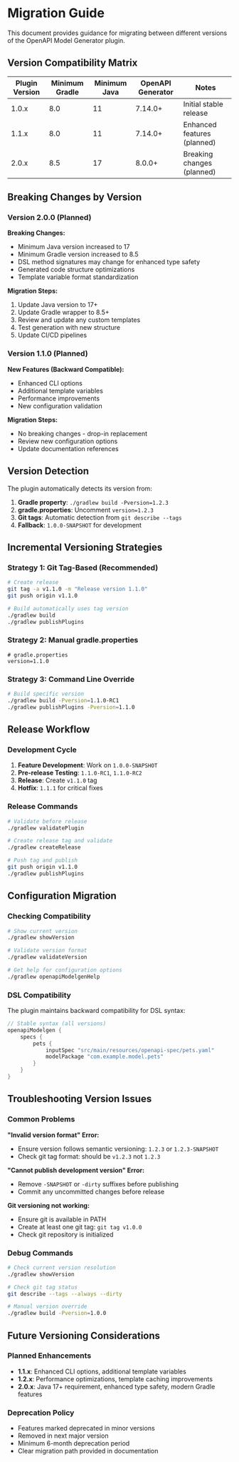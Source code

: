 # Migration Guide

This document provides guidance for migrating between different versions of the OpenAPI Model Generator plugin.

## Version Compatibility Matrix

| Plugin Version | Minimum Gradle | Minimum Java | OpenAPI Generator | Notes |
|----------------|----------------|--------------|-------------------|-------|
| 1.0.x          | 8.0           | 11           | 7.14.0+          | Initial stable release |
| 1.1.x          | 8.0           | 11           | 7.14.0+          | Enhanced features (planned) |
| 2.0.x          | 8.5           | 17           | 8.0.0+           | Breaking changes (planned) |

## Breaking Changes by Version

### Version 2.0.0 (Planned)
**Breaking Changes:**
- Minimum Java version increased to 17
- Minimum Gradle version increased to 8.5
- DSL method signatures may change for enhanced type safety
- Generated code structure optimizations
- Template variable format standardization

**Migration Steps:**
1. Update Java version to 17+
2. Update Gradle wrapper to 8.5+
3. Review and update any custom templates
4. Test generation with new structure
5. Update CI/CD pipelines

### Version 1.1.0 (Planned)
**New Features (Backward Compatible):**
- Enhanced CLI options
- Additional template variables
- Performance improvements
- New configuration validation

**Migration Steps:**
- No breaking changes - drop-in replacement
- Review new configuration options
- Update documentation references

## Version Detection

The plugin automatically detects its version from:

1. **Gradle property**: `./gradlew build -Pversion=1.2.3`
2. **gradle.properties**: Uncomment `version=1.2.3` 
3. **Git tags**: Automatic detection from `git describe --tags`
4. **Fallback**: `1.0.0-SNAPSHOT` for development

## Incremental Versioning Strategies

### Strategy 1: Git Tag-Based (Recommended)
```bash
# Create release
git tag -a v1.1.0 -m "Release version 1.1.0"
git push origin v1.1.0

# Build automatically uses tag version
./gradlew build
./gradlew publishPlugins
```

### Strategy 2: Manual gradle.properties
```properties
# gradle.properties
version=1.1.0
```

### Strategy 3: Command Line Override
```bash
# Build specific version
./gradlew build -Pversion=1.1.0-RC1
./gradlew publishPlugins -Pversion=1.1.0
```

## Release Workflow

### Development Cycle
1. **Feature Development**: Work on `1.0.0-SNAPSHOT`
2. **Pre-release Testing**: `1.1.0-RC1`, `1.1.0-RC2`
3. **Release**: Create `v1.1.0` tag
4. **Hotfix**: `1.1.1` for critical fixes

### Release Commands
```bash
# Validate before release
./gradlew validatePlugin

# Create release tag and validate
./gradlew createRelease

# Push tag and publish
git push origin v1.1.0
./gradlew publishPlugins
```

## Configuration Migration

### Checking Compatibility
```bash
# Show current version
./gradlew showVersion

# Validate version format
./gradlew validateVersion

# Get help for configuration options
./gradlew openapiModelgenHelp
```

### DSL Compatibility
The plugin maintains backward compatibility for DSL syntax:

```gradle
// Stable syntax (all versions)
openapiModelgen {
    specs {
        pets {
            inputSpec "src/main/resources/openapi-spec/pets.yaml"
            modelPackage "com.example.model.pets"
        }
    }
}
```

## Troubleshooting Version Issues

### Common Problems

**"Invalid version format" Error:**
- Ensure version follows semantic versioning: `1.2.3` or `1.2.3-SNAPSHOT`
- Check git tag format: should be `v1.2.3` not `1.2.3`

**"Cannot publish development version" Error:**
- Remove `-SNAPSHOT` or `-dirty` suffixes before publishing
- Commit any uncommitted changes before release

**Git versioning not working:**
- Ensure git is available in PATH
- Create at least one git tag: `git tag v1.0.0`
- Check git repository is initialized

### Debug Commands
```bash
# Check current version resolution
./gradlew showVersion

# Check git tag status
git describe --tags --always --dirty

# Manual version override
./gradlew build -Pversion=1.0.0
```

## Future Versioning Considerations

### Planned Enhancements
- **1.1.x**: Enhanced CLI options, additional template variables
- **1.2.x**: Performance optimizations, template caching improvements  
- **2.0.x**: Java 17+ requirement, enhanced type safety, modern Gradle features

### Deprecation Policy
- Features marked deprecated in minor versions
- Removed in next major version
- Minimum 6-month deprecation period
- Clear migration path provided in documentation
